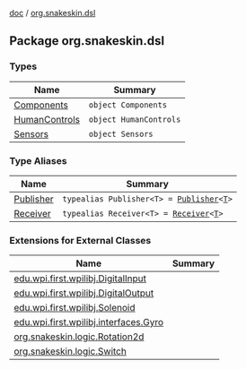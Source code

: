 [doc](../index.md) / [org.snakeskin.dsl](./index.md)

## Package org.snakeskin.dsl

### Types

| Name | Summary |
|---|---|
| [Components](-components/index.md) | `object Components` |
| [HumanControls](-human-controls/index.md) | `object HumanControls` |
| [Sensors](-sensors/index.md) | `object Sensors` |

### Type Aliases

| Name | Summary |
|---|---|
| [Publisher](-publisher.md) | `typealias Publisher<T> = `[`Publisher`](../org.snakeskin.publish/-publisher/index.md)`<`[`T`](-publisher.md#T)`>` |
| [Receiver](-receiver.md) | `typealias Receiver<T> = `[`Receiver`](../org.snakeskin.publish/-receiver/index.md)`<`[`T`](-receiver.md#T)`>` |

### Extensions for External Classes

| Name | Summary |
|---|---|
| [edu.wpi.first.wpilibj.DigitalInput](edu.wpi.first.wpilibj.-digital-input/index.md) |  |
| [edu.wpi.first.wpilibj.DigitalOutput](edu.wpi.first.wpilibj.-digital-output/index.md) |  |
| [edu.wpi.first.wpilibj.Solenoid](edu.wpi.first.wpilibj.-solenoid/index.md) |  |
| [edu.wpi.first.wpilibj.interfaces.Gyro](edu.wpi.first.wpilibj.interfaces.-gyro/index.md) |  |
| [org.snakeskin.logic.Rotation2d](org.snakeskin.logic.-rotation2d/index.md) |  |
| [org.snakeskin.logic.Switch](org.snakeskin.logic.-switch/index.md) |  |
